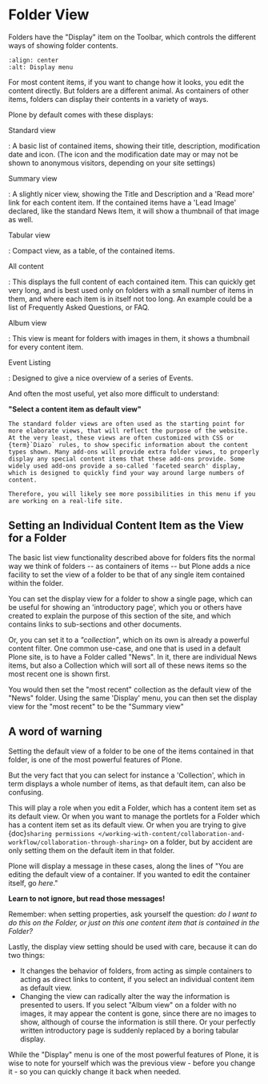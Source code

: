 # Folder View

Folders have the "Display" item on the Toolbar, which controls the different ways of showing folder contents.

```{figure} /_static/working-with-content/robot/display-menu.png
:align: center
:alt: Display menu
```

For most content items, if you want to change how it looks, you edit the content directly.
But folders are a different animal.
As containers of other items, folders can display their contents in a variety of ways.

Plone by default comes with these displays:

Standard view

: A basic list of contained items, showing their title, description, modification date and icon.
  (The icon and the modification date may or may not be shown to anonymous visitors, depending on your site settings)

Summary view

: A slightly nicer view, showing the Title and Description and a 'Read more' link for each content item. If the contained items have a 'Lead Image' declared, like the standard News Item, it will show a thumbnail of that image as well.

Tabular view

: Compact view, as a table, of the contained items.

All content

: This displays the full content of each contained item. This can quickly get very long, and is best used only on folders with a small number of items in them, and where each item is in itself not too long. An example could be a list of Frequently Asked Questions, or FAQ.

Album view

: This view is meant for folders with images in them, it shows a thumbnail for every content item.

Event Listing

: Designed to give a nice overview of a series of Events.

And often the most useful, yet also more difficult to understand:

**"Select a content item as default view"**

```{note}
The standard folder views are often used as the starting point for more elaborate views, that will reflect the purpose of the website.
At the very least, these views are often customized with CSS or {term}`Diazo` rules, to show specific information about the content types shown. Many add-ons will provide extra folder views, to properly display any special content items that these add-ons provide. Some widely used add-ons provide a so-called 'faceted search' display, which is designed to quickly find your way around large numbers of content.

Therefore, you will likely see more possibilities in this menu if you are working on a real-life site.
```

## Setting an Individual Content Item as the View for a Folder

The basic list view functionality described above for folders fits the normal way we think of folders -- as containers of items -- but Plone adds a nice facility to set the view of a folder to be that of any single item contained within the folder.

You can set the display view for a folder to show a single page, which can be useful for showing an 'introductory page', which you or others have created to explain the purpose of this section of the site, and which contains links to sub-sections and other documents.

Or, you can set it to a *"collection"*, which on its own is already a powerful content filter. One common use-case, and one that is used in a default Plone site, is to have a Folder called "News". In it, there are individual News items, but also a Collection which will sort all of these news items so the most recent one is shown first.

You would then set the "most recent" collection as the default view of the "News" folder. Using the same 'Display' menu, you can then set the display view for the "most recent" to be the "Summary view"

## A word of warning

Setting the default view of a folder to be one of the items contained in that folder, is one of the most powerful features of Plone.

But the very fact that you can select for instance a 'Collection', which in term displays a whole number of items, as that default item, can also be confusing.

This will play a role when you edit a Folder, which has a content item set as its default view. Or when you want to manage the portlets for a Folder which has a content item set as its default view. Or when you are trying to give {doc}`sharing permissions </working-with-content/collaboration-and-workflow/collaboration-through-sharing>` on a folder, but by accident are only setting them on the default item in that folder.

Plone will display a message in these cases, along the lines of "You are editing the default view of a container. If you wanted to edit the container itself, go *here*."

**Learn to not ignore, but read those messages!**

Remember: when setting properties, ask yourself the question: *do I want to do this on the Folder, or just on this one content item that is contained in the Folder?*

Lastly, the display view setting should be used with care, because it can do two things:

- It changes the behavior of folders, from acting as simple containers to acting as direct links to content, if you select an individual content item as default view.
- Changing the view can radically alter the way the information is presented to users. If you select "Album view" on a folder with no images, it may appear the content is gone, since there are no images to show, although of course the information is still there. Or your perfectly written introductory page is suddenly replaced by a boring tabular display.

While the "Display" menu is one of the most powerful features of Plone, it is wise to note for yourself which was the previous view - before you change it - so you can quickly change it back when needed.
